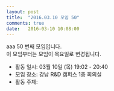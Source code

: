 ```yaml
---
layout: post
title:  "2016.03.10 모임 50"
comments: true
date:   2016-03-10 10:08:00
---
```


aaa 50 번째 모임입니다.<br>
이 모임부터는 모임이 목요일로 변경됩니다.<br>

- 활동 일시: 03월 10일 (목) 19:02 - 20:40
- 모임 장소: 강남 R&D 캠퍼스 1층 회의실
- 활동 주제:
